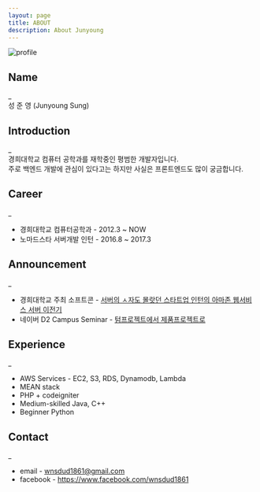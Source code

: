 ```yaml
---
layout: page
title: ABOUT
description: About Junyoung
---
```


![profile](https://raw.githubusercontent.com/sungjunyoung/sungjunyoung.github.io/master/img/profileImage.png)

## Name
\_<br>
성 준 영 (Junyoung Sung)

## Introduction
\_<br>
경희대학교 컴퓨터 공학과를 재학중인 평범한 개발자입니다.<br>
주로 백엔드 개발에 관심이 있다고는 하지만 사실은 프론트엔드도 많이 궁금합니다.<br>

## Career
\_<br>
- 경희대학교 컴퓨터공학과 - 2012.3 ~ NOW<br>
- 노마드스타 서버개발 인턴 - 2016.8 ~ 2017.3

## Announcement
\_<br>
- 경희대학교 주최 소프트콘 - [서버의 ㅅ자도 몰랏던 스타트업 인턴의 아마존 웹서비스 서버 이전기](http://www.slideshare.net/SungJunyoung/ss-69345868)<br>
- 네이버 D2 Campus Seminar - [텀프로젝트에서 제품프로젝트로](http://www.slideshare.net/deview/ss-72527503)


## Experience
\_<br>
- AWS Services - EC2, S3, RDS, Dynamodb, Lambda<br>
- MEAN stack<br>
- PHP + codeigniter<br>
- Medium-skilled Java, C++<br>
- Beginner Python

## Contact
\_<br>
- email - wnsdud1861@gmail.com<br>
- facebook - https://www.facebook.com/wnsdud1861<br>
